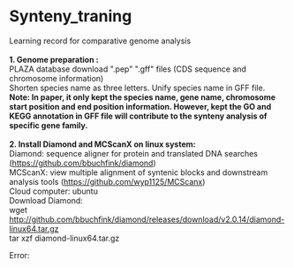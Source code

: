 # Synteny_traning
Learning record for comparative genome analysis<br>
<br>
<b>1. Genome preparation :</b> <br>
PLAZA database download ".pep" ".gff" files (CDS sequence and chromosome information)<br>
Shorten species name as three letters. Unify species name in GFF file.<br>
<b>Note: In paper, it only kept the species name, gene name, chromosome start position and end position information. However, kept the GO and KEGG annotation in GFF file will contribute to the synteny analysis of specific gene family. </b><br>
<br>
<b>2. Install Diamond and MCScanX on linux system:</b> <br>
Diamond: sequence aligner for protein and translated DNA searches (https://github.com/bbuchfink/diamond)<br>
MCScanX: view multiple alignment of syntenic blocks and downstream analysis tools (https://github.com/wyp1125/MCScanx)<br>
Cloud computer: ubuntu<br>
Download Diamond:<br>
wget http://github.com/bbuchfink/diamond/releases/download/v2.0.14/diamond-linux64.tar.gz<br>
tar xzf diamond-linux64.tar.gz<br>

Error:
